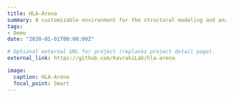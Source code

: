 ```yaml
---
title: HLA-Arena
summary: A customizable environment for the structural modeling and analysis of peptide-HLA complexes.
tags:
- Demo
date: "2020-01-01T00:00:00Z"

# Optional external URL for project (replaces project detail page).
external_link: https://github.com/KavrakiLab/hla-arena

image:
  caption: HLA-Arena
  focal_point: Smart
---
```

